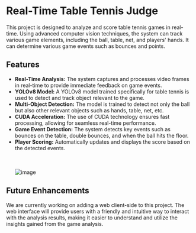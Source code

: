 
<h1>Real-Time Table Tennis Judge</h1>
<p>This project is designed to analyze and score table tennis games in real-time. Using advanced computer vision techniques, the system can track various game elements, including the ball, table, net, and players' hands. It can determine various game events such as bounces and points.</p>
<h2>Features</h2>
<ul>
  <li><strong>Real-Time Analysis:</strong> The system captures and processes video frames in real-time to provide immediate feedback on game events.</li>
  <li><strong>YOLOv8 Model:</strong> A YOLOv8 model trained specifically for table tennis is used to detect and track object relevant to the game.</li>
  <li><strong>Multi-Object Detection:</strong> The model is trained to detect not only the ball but also other relevant objects such as hands, table, net, etc.</li>
  <li><strong>CUDA Acceleration:</strong> The use of CUDA technology ensures fast processing, allowing for seamless real-time performance.</li>
  <li><strong>Game Event Detection:</strong> The system detects key events such as bounces on the table, double bounces, and when the ball hits the floor.</li>
  <li><strong>Player Scoring:</strong> Automatically updates and displays the score based on the detected events.</li>

<br>
<br>


![image](https://github.com/DanielSInger1/Ping-Pong-Judge/assets/118116425/a5b5f8ea-c3bb-4cba-b500-9e38005b50b4)


  
</ul>
<h2>Future Enhancements</h2>
<p>We are currently working on adding a web client-side to this project. The web interface will provide users with a friendly and intuitive way to interact with the analysis results, making it easier to understand and utilize the insights gained from the game analysis.</p>
